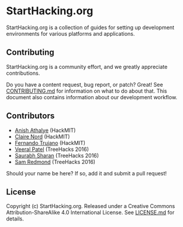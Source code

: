 # StartHacking.org

StartHacking.org is a collection of guides for setting up development
environments for various platforms and applications.

## Contributing

StartHacking.org is a community effort, and we greatly appreciate
contributions.

Do you have a content request, bug report, or patch? Great! See
[CONTRIBUTING.md][contributing] for information on what to do about that. This
document also contains information about our development workflow.

## Contributors

<!--
If you want to add yourself to this section, be sure to do so in a separate
commit and separate pull request. Maintain consistency with the format of the
list below, and keep the list in alphabetical order (by last name). Links must
be to your GitHub profile, not an external website or anything else.
-->

- [Anish Athalye](https://github.com/anishathalye) (HackMIT)
- [Claire Nord](https://github.com/cmnord) (HackMIT)
- [Fernando Trujano](https://github.com/fertogo) (HackMIT)
- [Veeral Patel](https://github.com/veeralpatel) (TreeHacks 2016)
- [Saurabh Sharan](https://github.com/saurabhsharan) (TreeHacks 2016)
- [Sam Redmond](https://github.com/sredmond/) (TreeHacks 2016)

Should your name be here? If so, add it and submit a pull request!

## License

Copyright (c) StartHacking.org. Released under a Creative Commons
Attribution-ShareAlike 4.0 International License. See [LICENSE.md][license] for
details.

[contributing]: CONTRIBUTING.md
[license]: LICENSE.txt
